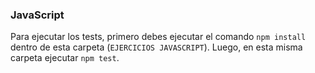 ### JavaScript
Para ejecutar los tests, primero debes ejecutar el comando `npm install` dentro de esta carpeta (`EJERCICIOS JAVASCRIPT`). Luego, en esta misma carpeta ejecutar `npm test`.


